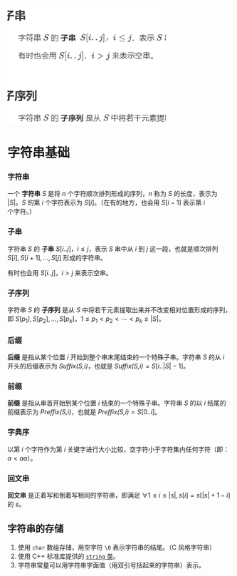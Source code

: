 ![image-20211128011525704](picture/image-20211128011525704.png)

# 字符串基础

### 字符串

一个 **字符串**  $S$ 是将 $n$ 个字符顺次排列形成的序列，$n$ 称为 $S$ 的长度，表示为 $|S|$。$S$ 的第 $i$ 个字符表示为 $S[i]$。（在有的地方，也会用 $S[i-1]$ 表示第 $i$ 个字符。）



### 子串

字符串 $S$ 的 **子串**  $S[i..j]，i≤j$，表示 $S$ 串中从 $i$ 到 $j$ 这一段，也就是顺次排列 $S[i],S[i+1],\ldots,S[j]$ 形成的字符串。

有时也会用 $S[i..j]$，$i>j$ 来表示空串。



### 子序列

字符串 $S$ 的 **子序列** 是从 $S$ 中将若干元素提取出来并不改变相对位置形成的序列，即 $S[p_1],S[p_2],\ldots,S[p_k]$，$1\le p_1< p_2<\cdots< p_k\le|S|$。



### 后缀

**后缀** 是指从某个位置 $i$ 开始到整个串末尾结束的一个特殊子串。字符串 $S$ 的从 $i$ 开头的后缀表示为 $\textit{Suffix(S,i)}$，也就是 $\textit{Suffix(S,i)}=S[i..|S|-1]$。



### 前缀

**前缀** 是指从串首开始到某个位置 $i$ 结束的一个特殊子串。字符串 $S$ 的以 $i$ 结尾的前缀表示为 $\textit{Preffix(S,i)}$，也就是 $\textit{Preffix(S,i)}=S[0..i]$。



### 字典序

以第 $i$ 个字符作为第 $i$ 关键字进行大小比较，空字符小于字符集内任何字符（即：$a< aa$）。



### 回文串

**回文串** 是正着写和倒着写相同的字符串，即满足 $\forall 1\le i\le|s|, s[i]=s[|s|+1-i]$ 的 $s$。



## 字符串的存储

1. 使用 `char` 数组存储，用空字符 `\0` 表示字符串的结尾。（C 风格字符串）
2. 使用 C++ 标准库提供的 [`string` 类](../lang/csl/string.md)。
3. 字符串常量可以用字符串字面值（用双引号括起来的字符串）表示。